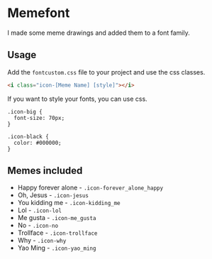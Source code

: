 # Memefont

I made some meme drawings and added them to a font family.

## Usage

Add the ``fontcustom.css`` file to your project and use the css classes.

```html
<i class="icon-[Meme Name] [style]"></i>
```

If you want to style your fonts, you can use css.

```less
.icon-big {
  font-size: 70px;
}

.icon-black {
  color: #000000;
}
```

## Memes included

* Happy forever alone - ``.icon-forever_alone_happy``
* Oh, Jesus - ``.icon-jesus``
* You kidding me - ``.icon-kidding_me``
* Lol - ``.icon-lol``
* Me gusta - ``.icon-me_gusta``
* No - ``.icon-no``
* Trollface - ``.icon-trollface``
* Why - ``.icon-why``
* Yao Ming - ``.icon-yao_ming``
